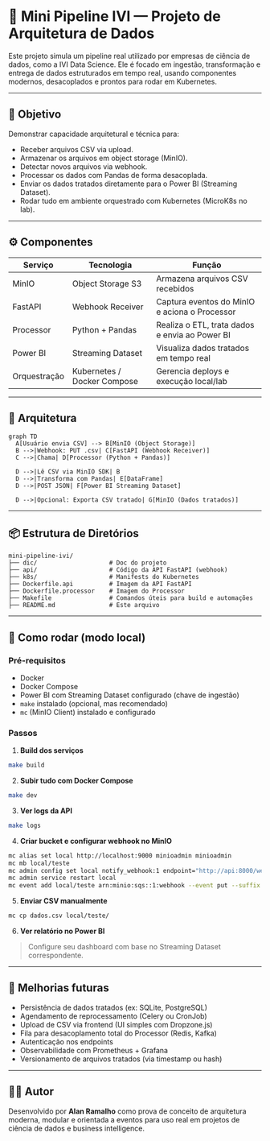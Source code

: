 # 🧪 Mini Pipeline IVI — Projeto de Arquitetura de Dados

Este projeto simula um pipeline real utilizado por empresas de ciência de dados, como a IVI Data Science. Ele é focado em ingestão, transformação e entrega de dados estruturados em tempo real, usando componentes modernos, desacoplados e prontos para rodar em Kubernetes.

---

## 🎯 Objetivo

Demonstrar capacidade arquitetural e técnica para:
- Receber arquivos CSV via upload.
- Armazenar os arquivos em object storage (MinIO).
- Detectar novos arquivos via webhook.
- Processar os dados com Pandas de forma desacoplada.
- Enviar os dados tratados diretamente para o Power BI (Streaming Dataset).
- Rodar tudo em ambiente orquestrado com Kubernetes (MicroK8s no lab).

---

## ⚙️ Componentes

| Serviço     | Tecnologia         | Função                                          |
|-------------|--------------------|--------------------------------------------------|
| MinIO       | Object Storage S3  | Armazena arquivos CSV recebidos                 |
| FastAPI     | Webhook Receiver   | Captura eventos do MinIO e aciona o Processor   |
| Processor   | Python + Pandas    | Realiza o ETL, trata dados e envia ao Power BI  |
| Power BI    | Streaming Dataset  | Visualiza dados tratados em tempo real          |
| Orquestração| Kubernetes / Docker Compose | Gerencia deploys e execução local/lab     |

---

## 🧠 Arquitetura

```mermaid
graph TD
  A[Usuário envia CSV] --> B[MinIO (Object Storage)]
  B -->|Webhook: PUT .csv| C[FastAPI (Webhook Receiver)]
  C -->|Chama| D[Processor (Python + Pandas)]

  D -->|Lê CSV via MinIO SDK| B
  D -->|Transforma com Pandas| E[DataFrame]
  D -->|POST JSON| F[Power BI Streaming Dataset]

  D -->|Opcional: Exporta CSV tratado| G[MinIO (Dados tratados)]
```

---

## 📦 Estrutura de Diretórios

```
mini-pipeline-ivi/
├── dic/                    # Doc do projeto
├── api/                    # Código da API FastAPI (webhook)
├── k8s/                    # Manifests do Kubernetes
├── Dockerfile.api          # Imagem da API FastAPI
├── Dockerfile.processor    # Imagem do Processor
├── Makefile                # Comandos úteis para build e automações
├── README.md               # Este arquivo
```

---

## 🚀 Como rodar (modo local)

### Pré-requisitos

- Docker
- Docker Compose
- Power BI com Streaming Dataset configurado (chave de ingestão)
- `make` instalado (opcional, mas recomendado)
- `mc` (MinIO Client) instalado e configurado

### Passos

1. **Build dos serviços**
```bash
make build
```

2. **Subir tudo com Docker Compose**
```bash
make dev
```

3. **Ver logs da API**
```bash
make logs
```

4. **Criar bucket e configurar webhook no MinIO**
```bash
mc alias set local http://localhost:9000 minioadmin minioadmin
mc mb local/teste
mc admin config set local notify_webhook:1 endpoint="http://api:8000/webhook/csv"
mc admin service restart local
mc event add local/teste arn:minio:sqs::1:webhook --event put --suffix .csv
```

5. **Enviar CSV manualmente**
```bash
mc cp dados.csv local/teste/
```

6. **Ver relatório no Power BI**
> Configure seu dashboard com base no Streaming Dataset correspondente.

---

## 🔄 Melhorias futuras

- Persistência de dados tratados (ex: SQLite, PostgreSQL)
- Agendamento de reprocessamento (Celery ou CronJob)
- Upload de CSV via frontend (UI simples com Dropzone.js)
- Fila para desacoplamento total do Processor (Redis, Kafka)
- Autenticação nos endpoints
- Observabilidade com Prometheus + Grafana
- Versionamento de arquivos tratados (via timestamp ou hash)

---

## 👨‍💻 Autor

Desenvolvido por **Alan Ramalho** como prova de conceito de arquitetura moderna, modular e orientada a eventos para uso real em projetos de ciência de dados e business intelligence.